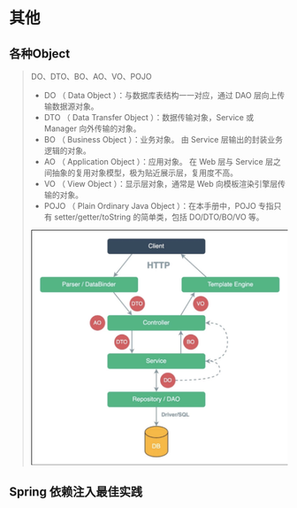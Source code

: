 # 其他

## 各种Object

> DO、DTO、BO、AO、VO、POJO 
>
> - DO （ Data Object ）：与数据库表结构一一对应，通过 DAO 层向上传输数据源对象。
> - DTO （ Data Transfer Object ）：数据传输对象，Service 或 Manager 向外传输的对象。
> - BO （ Business Object ）：业务对象。 由 Service 层输出的封装业务逻辑的对象。
> - AO （ Application Object ）：应用对象。 在 Web 层与 Service 层之间抽象的复用对象模型，极为贴近展示层，复用度不高。
> - VO （ View Object ）：显示层对象，通常是 Web 向模板渲染引擎层传输的对象。
> - POJO （ Plain Ordinary Java Object ）：在本手册中，POJO 专指只有 setter/getter/toString 的简单类，包括 DO/DTO/BO/VO 等。
>
> ![image-20220216221201297](../_assets/image-20220216221201297.png)

## Spring 依赖注入最佳实践
